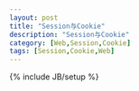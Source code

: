 ```yaml
---
layout: post
title: "Session与Cookie"
description: "Session与Cookie"
category: [Web,Session,Cookie]
tags: [Session,Cookie,Web]
---
```

{% include JB/setup %}